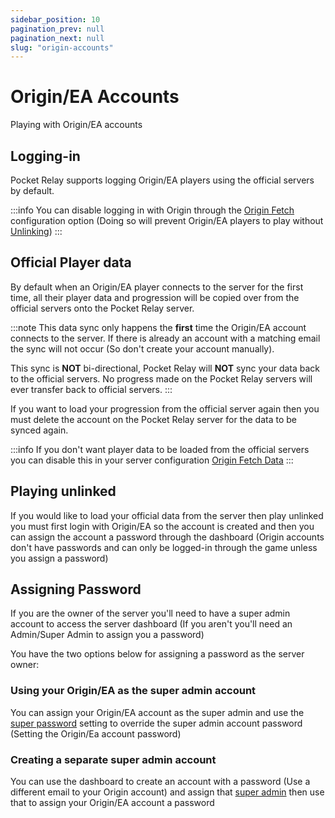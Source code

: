 ```yaml
---
sidebar_position: 10
pagination_prev: null
pagination_next: null
slug: "origin-accounts"
---
```


# Origin/EA Accounts

Playing with Origin/EA accounts

## Logging-in 


Pocket Relay supports logging Origin/EA players using the official servers by default. 

:::info
You can disable logging in with Origin through the [Origin Fetch](../server/4-configuration.md#origin-fetch) configuration option (Doing so will prevent Origin/EA players to play without [Unlinking](./3-origin-unlinking.md))
:::

## Official Player data

By default when an Origin/EA player connects to the server for the first time, all their player data and progression will be copied over from the official servers onto the Pocket Relay server.

:::note
This data sync only happens the **first** time the Origin/EA account connects to the server. If there is already an account with a matching email the sync will not occur (So don't create your account manually).

This sync is **NOT** bi-directional, Pocket Relay will **NOT** sync your data back to the official servers. No progress made on the Pocket Relay servers will ever transfer back to official servers.
:::

If you want to load your progression from the official server again then you must delete the account on the Pocket Relay server for the data to be synced again.


:::info
If you don't want player data to be loaded from the official servers you can disable this in your server configuration [Origin Fetch Data](../server/4-configuration.md#origin-fetch-data)
:::


## Playing unlinked

If you would like to load your official data from the server then play unlinked you must first login with Origin/EA so the account is created and then you can assign the account a password through the dashboard (Origin accounts don't have passwords and can only be logged-in through the game unless you assign a password)


## Assigning Password

If you are the owner of the server you'll need to have a super admin account to access the server dashboard (If you aren't you'll need an Admin/Super Admin to assign you a password)

You have the two options below for assigning a password as the server owner:

### Using your Origin/EA as the super admin account

You can assign your Origin/EA account as the super admin and use the [super password](../server/4-configuration.md#super-password) setting to override the super admin account password (Setting the Origin/Ea account password)

### Creating a separate super admin account

You can use the dashboard to create an account with a password (Use a different email to your Origin account) and assign that [super admin](../server/4-configuration.md#super-admin) then use that to assign your Origin/EA account a password
